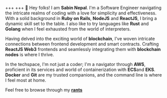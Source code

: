 +++
+++
👋 Hey folks! I am **Sabin Nepal**. I'm a Software Engineer navigating the intricate realms of coding with a love for simplicity and effectiveness. With a solid background in **Ruby on Rails**, **NodeJS** and **ReactJS**, I bring a dynamic skill set to the table. I also like to try languages like **Rust** and **Golang** when I feel exhausted from the world of interpreters.

Having delved into the exciting world of **blockchain**, I've woven intricate connections between frontend development and smart contracts. Crafting **ReactJS Web3** frontends and seamlessly integrating them with **blockchain nodes** is where I thrive.

In the techspace, I'm not just a coder; I'm a navigator through **AWS**, proficient in its services and world of containerization with **ECS**and **EKS**. **Docker** and **Git** are my trusted companions, and the command line is where I feel most at home.

Feel free to browse through my **[rants](https://neymarsabin.github.io/posts "old rants")**
<!--more-->
